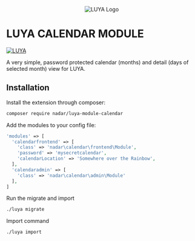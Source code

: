 <p align="center">
  <img src="https://raw.githubusercontent.com/luyadev/luya/master/docs/logo/luya-logo-0.2x.png" alt="LUYA Logo"/>
</p>

# LUYA CALENDAR MODULE

[![LUYA](https://img.shields.io/badge/Powered%20by-LUYA-brightgreen.svg)](https://luya.io)

A very simple, password protected calendar (months) and detail (days of selected month) view for LUYA.

## Installation

Install the extension through composer:

```sh
composer require nadar/luya-module-calendar
```

Add the modules to your config file:

```php
'modules' => [
  'calendarfrontend' => [
    'class' => 'nadar\calendar\frontend\Module',
    'password' => 'mysecretcalendar',
    'calendarLocation' => 'Somewhere over the Rainbow',
  ],
  'calendaradmin' => [
    'class' => 'nadar\calendar\admin\Module'
  ],
]
```


Run the migrate and import

```sh
./luya migrate
```

Import command

```sh
./luya import
```